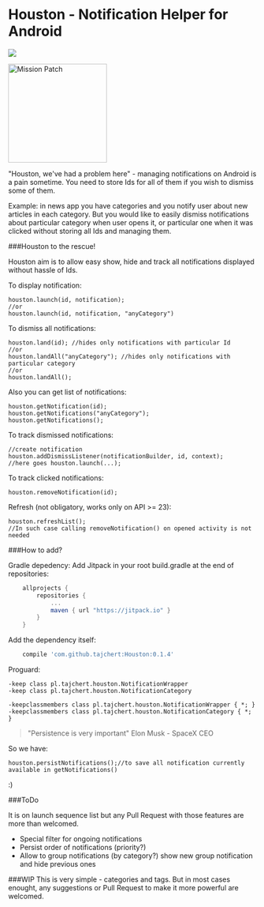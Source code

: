 # Houston - Notification Helper for Android
[![](https://jitpack.io/v/tajchert/Houston.svg)](https://jitpack.io/#tajchert/Houston)

<img src="img/icon_library.jpg" width="200" height="200" alt="Mission Patch"/>

"Houston, we've had a problem here" - managing notifications on Android is a pain sometime. You need to store Ids for all of them if you wish to dismiss some of them.

Example: in news app you have categories and you notify user about new articles in each category. But you would like to easily dismiss notifications about particular category when user opens it, or particular one when it was clicked without storing all Ids and managing them.

###Houston to the rescue!

Houston aim is to allow easy show, hide and track all notifications displayed without hassle of Ids.



To display notification:
```
houston.launch(id, notification);
//or
houston.launch(id, notification, "anyCategory")
```

To dismiss all notifications:

```
houston.land(id); //hides only notifications with particular Id
//or
houston.landAll("anyCategory"); //hides only notifications with particular category
//or
houston.landAll();
```

Also you can get list of notifications:
```
houston.getNotification(id);
houston.getNotifications("anyCategory");
houston.getNotifications();
```

To track dismissed notifications:
```
//create notification
houston.addDismissListener(notificationBuilder, id, context);
//here goes houston.launch(...);
```

To track clicked notifications:
```
houston.removeNotification(id);
```


Refresh (not obligatory, works only on API >= 23):
```
houston.refreshList();
//In such case calling removeNotification() on opened activity is not needed
```

###How to add?

Gradle depedency:
Add Jitpack in your root build.gradle at the end of repositories:
```gradle
	allprojects {
		repositories {
			...
			maven { url "https://jitpack.io" }
		}
	}
```
Add the dependency itself:
```gradle
    compile 'com.github.tajchert:Houston:0.1.4'
```



Proguard:
```
-keep class pl.tajchert.houston.NotificationWrapper
-keep class pl.tajchert.houston.NotificationCategory

-keepclassmembers class pl.tajchert.houston.NotificationWrapper { *; }
-keepclassmembers class pl.tajchert.houston.NotificationCategory { *; }
```

>"Persistence is very important" Elon Musk - SpaceX CEO

So we have:
```
houston.persistNotifications();//to save all notification currently available in getNotifications()
```
:)

###ToDo

It is on launch sequence list but any Pull Request with those features are more than welcomed.

* Special filter for ongoing notifications
* Persist order of notifications (priority?)
* Allow to group notifications (by category?) show new group notification and hide previous ones


###WIP
This is very simple - categories and tags. But in most cases enought, any suggestions or Pull Request to make it more powerful are welcomed.
